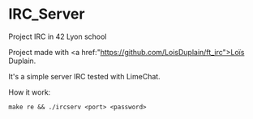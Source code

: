 # IRC_Server
Project IRC in 42 Lyon school

Project made with <a href:"https://github.com/LoisDuplain/ft_irc">Loïs Duplain</a>.

It's a simple server IRC tested with LimeChat.

How it work:
```
make re && ./ircserv <port> <password>
``` 
